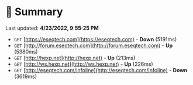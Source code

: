 # 📖 Summary
Last updated: **4/23/2022, 9:55:25 PM**

- `GET` [https://eseqtech.com](https://eseqtech.com) - **Down** (5191ms)
- `GET` [http://forum.eseqtech.com](http://forum.eseqtech.com) - **Up** (5380ms)
- `GET` [http://hexp.net](http://hexp.net) - **Up** (213ms)
- `GET` [http://ws.hexp.net](http://ws.hexp.net) - **Up** (226ms)
- `GET` [http://eseqtech.com/infoline](http://eseqtech.com/infoline) - **Down** (3619ms)
